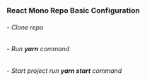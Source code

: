 ### React Mono Repo Basic Configuration
   ###### - Clone repo
   ###### - Run <b>yarn</b> command
   ###### - Start project run <b>yarn start</b> command